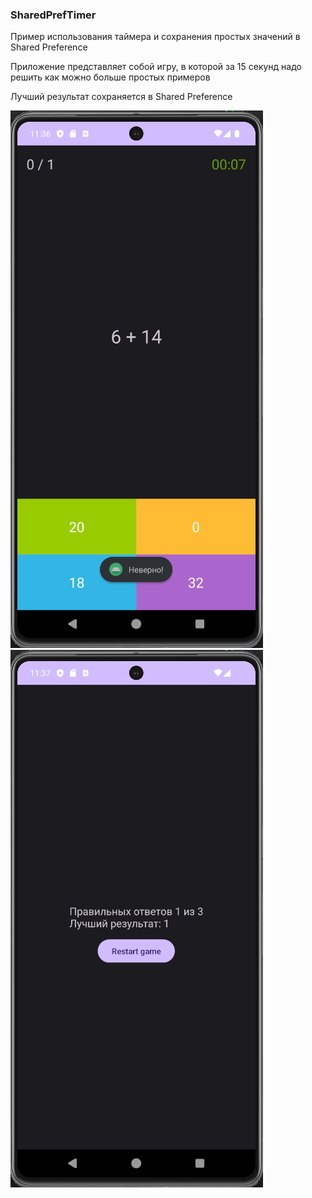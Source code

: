### SharedPrefTimer

Пример использования таймера и сохранения простых значений в Shared Preference

Приложение представляет собой игру, в которой за 15 секунд надо решить как можно больше простых примеров

Лучший результат сохраняется в Shared Preference

![Снимок экрана от 2023-12-08 11-36-54.png](files%2F%D0%A1%D0%BD%D0%B8%D0%BC%D0%BE%D0%BA%20%D1%8D%D0%BA%D1%80%D0%B0%D0%BD%D0%B0%20%D0%BE%D1%82%202023-12-08%2011-36-54.png)
![Снимок экрана от 2023-12-08 11-37-07.png](files%2F%D0%A1%D0%BD%D0%B8%D0%BC%D0%BE%D0%BA%20%D1%8D%D0%BA%D1%80%D0%B0%D0%BD%D0%B0%20%D0%BE%D1%82%202023-12-08%2011-37-07.png)